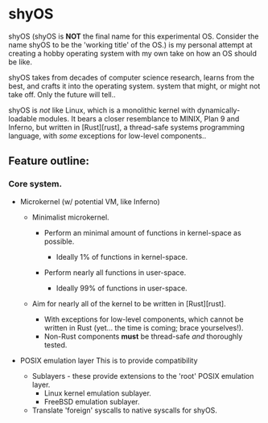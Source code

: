 # shyOS

shyOS (shyOS is **NOT** the final name for this experimental
OS. Consider the name shyOS to be the 'working title' of the OS.) is
my personal attempt at creating a hobby operating system with my own
take on how an OS should be like.

shyOS takes from decades of computer science research, learns from the
best, and crafts it into the operating system.  system that might, or
might not take off. Only the future will tell..

shyOS is _not_ like Linux, which is a monolithic kernel with
dynamically-loadable modules. It bears a closer resemblance to MINIX,
Plan 9 and Inferno, but written in [Rust][rust], a thread-safe systems
programming language, with *some* exceptions for low-level
components..

## Feature outline:

### Core system.

- Microkernel (w/ potential VM, like Inferno)
  - Minimalist microkernel.
    - Perform an minimal amount of functions in kernel-space as possible.
      - Ideally 1% of functions in kernel-space.

    - Perform nearly all functions in user-space.
      - Ideally 99% of functions in user-space.

   - Aim for nearly all of the kernel to be written in [Rust][rust].
      - With exceptions for low-level components, which cannot be
        written in Rust (yet... the time is coming; brace yourselves!).
      - Non-Rust components **must** be thread-safe *and* thoroughly
        tested.

- POSIX emulation layer
  This is to provide compatibility
  * Sublayers - these provide extensions to the 'root' POSIX
    emulation layer.
    * Linux kernel emulation sublayer.
    * FreeBSD emulation sublayer.
  * Translate 'foreign' syscalls to native syscalls for shyOS.
